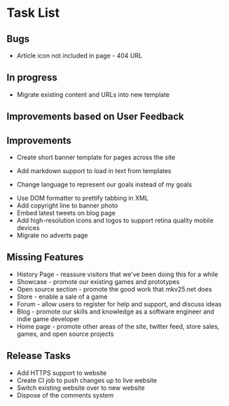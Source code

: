 Task List
=========

Bugs
----
- Article icon not included in page - 404 URL

In progress
-----------
- Migrate existing content and URLs into new template

Improvements based on User Feedback
-----------------------------------

Improvements
------------
+ Create short banner template for pages across the site
- Add markdown support to load in text from templates
+ Change language to represent our goals instead of my goals
- Use DOM formatter to prettify tabbing in XML
- Add copyright line to banner photo
- Embed latest tweets on blog page
- Add high-resolution icons and logos to support retina quality mobile devices
- Migrate no adverts page

Missing Features
----------------
+ History Page - reassure visitors that we've been doing this for a while
+ Showcase - promote our existing games and prototypes
+ Open source section - promote the good work that mkv25.net does
+ Store - enable a sale of a game
+ Forum - allow users to register for help and support, and discuss ideas
+ Blog - promote our skills and knowledge as a software engineer and indie game developer
+ Home page - promote other areas of the site, twitter feed, store sales, games, and open source projects

Release Tasks
-------------
- Add HTTPS support to website
- Create CI job to push changes up to live website
- Switch existing website over to new website
- Dispose of the comments system


